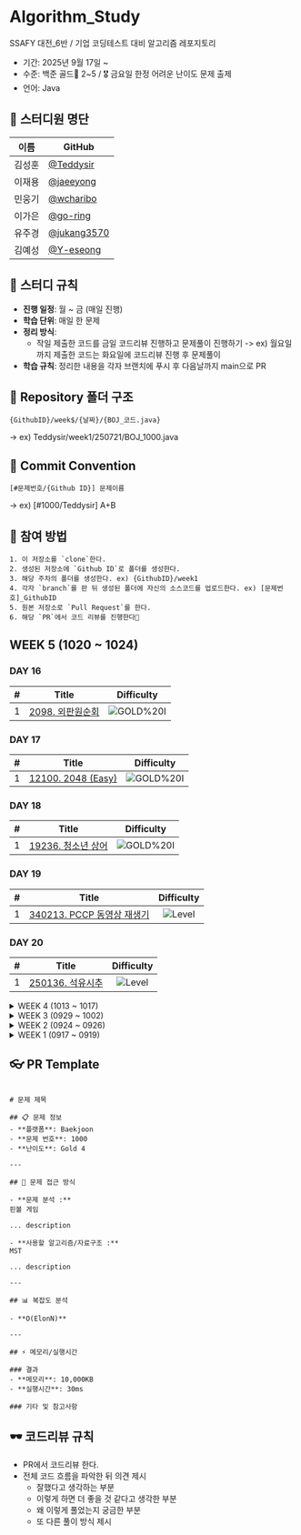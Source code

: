 # Algorithm_Study
SSAFY 대전_6반 / 기업 코딩테스트 대비 알고리즘 레포지토리

* 기간: 2025년 9월 17일 ~
* 수준: 백준 골드🏅 2~5 / 🎖️ 금요일 한정 어려운 난이도 문제 출제 
* 언어: Java

## 👥 스터디원 명단

| 이름   | GitHub                                             |
| ------ | -------------------------------------------------- |
| 김성훈 | [@Teddysir](https://github.com/Teddysir)             |
| 이재용 | [@jaeeyong](https://github.com/jaeeyong) |
| 민웅기 | [@wcharibo](https://github.com/wcharibo)           |
| 이가은 | [@go-ring](https://github.com/go-ring)           |
| 유주경 | [@jukang3570](https://github.com/jukang3570)           |
| 김예성 | [@Y-eseong](https://github.com/Y-eseong)           |


## 🌱 스터디 규칙

- **진행 일정**: 월 ~ 금 (매일 진행)
- **학습 단위**: 매일 한 문제
- **정리 방식**:
  - 작일 제출한 코드를 금일 코드리뷰 진행하고 문제풀이 진행하기 -> ex) 월요일까지 제출한 코드는 화요일에 코드리뷰 진행 후 문제풀이
- **학습 규칙**: 정리한 내용을 각자 브랜치에 푸시 후 다음날까지 main으로 PR

## 📁 Repository 폴더 구조
```
{GithubID}/week$/{날짜}/{BOJ_코드.java}
```
→ ex) Teddysir/week1/250721/BOJ_1000.java

## 💬 Commit Convention
``` 
[#문제번호/{Github ID}] 문제이름
```
→ ex) [#1000/Teddysir] A+B

## 📝 참여 방법
```
1. 이 저장소를 `clone`한다.
2. 생성된 저장소에 `Github ID`로 폴더를 생성한다.
3. 해당 주차의 폴더를 생성한다. ex) {GithubID}/week1
4. 각자 `branch`를 판 뒤 생성된 폴더에 자신의 소스코드를 업로드한다. ex) [문제번호]_GithubID
5. 원본 저장소로 `Pull Request`를 한다.
6. 해당 `PR`에서 코드 리뷰를 진행한다🎉
```

## WEEK 5 (1020 ~ 1024)

### DAY 16

| # | Title | Difficulty |
| :---: | :---: | :---: |
| 1 | [2098. 외판원순회](https://www.acmicpc.net/problem/2098) | ![GOLD%20I](https://img.shields.io/badge/GOLD%20I-D5A11E?style=flat) |

### DAY 17

| # | Title | Difficulty |
| :---: | :---: | :---: |
| 1 | [12100. 2048 (Easy)](https://www.acmicpc.net/problem/12100) | ![GOLD%20I](https://img.shields.io/badge/GOLD%20I-D5A11E?style=flat) |

### DAY 18

| # | Title | Difficulty |
| :---: | :---: | :---: |
| 1 | [19236. 청소년 상어](https://www.acmicpc.net/problem/19236) | ![GOLD%20I](https://img.shields.io/badge/GOLD%20I-D5A11E?style=flat) |

### DAY 19

| # | Title | Difficulty |
| :---: | :---: | :---: |
| 1 | [340213. PCCP 동영상 재생기](https://school.programmers.co.kr/learn/courses/30/lessons/340213) | ![Level](https://img.shields.io/badge/Level-1-brightgreen) |

### DAY 20

| # | Title | Difficulty |
| :---: | :---: | :---: |
| 1 | [250136. 석유시추](https://school.programmers.co.kr/learn/courses/30/lessons/250136) | ![Level](https://img.shields.io/badge/Level-2-yellow) |




<details>
<summary>WEEK 4 (1013 ~ 1017)</summary>
<div markdown="1">

### DAY 11

| # | Title | Difficulty |
| :---: | :---: | :---: |
| 1 | [1238. 파티](https://www.acmicpc.net/problem/1238) | ![GOLD%20III](https://img.shields.io/badge/GOLD%20III-D5A11E?style=flat) |

### DAY 12

| # | Title | Difficulty |
| :---: | :---: | :---: |
| 1 | [15683. 감시](https://www.acmicpc.net/problem/15683) | ![GOLD%20III](https://img.shields.io/badge/GOLD%20III-D5A11E?style=flat) |

### DAY 13

| # | Title | Difficulty |
| :---: | :---: | :---: |
| 1 | [6087. 레이저통신](https://www.acmicpc.net/problem/6087) | ![GOLD%20III](https://img.shields.io/badge/GOLD%20III-D5A11E?style=flat) |

### DAY 14

| # | Title | Difficulty |
| :---: | :---: | :---: |
| 1 | [10800. 컬러볼](https://www.acmicpc.net/problem/10800) | ![GOLD%20II](https://img.shields.io/badge/GOLD%20II-D5A11E?style=flat) |


### DAY 15

| # | Title | Difficulty |
| :---: | :---: | :---: |
| 1 | [2110. 공유기설치](https://www.acmicpc.net/problem/2110) | ![GOLD%20IV](https://img.shields.io/badge/GOLD%20IV-D5A11E?style=flat) |


</div>
</details>


<details>
<summary>WEEK 3 (0929 ~ 1002)</summary>
<div markdown="1">


### DAY 7

| # | Title | Difficulty |
| :---: | :---: | :---: |
| 1 | [8980. 택배](https://www.acmicpc.net/problem/8980) | ![GOLD%20I](https://img.shields.io/badge/GOLD%20I-D5A11E?style=flat) |

### DAY 8

| # | Title | Difficulty |
| :---: | :---: | :---: |
| 1 | [1516. 게임 개발](https://www.acmicpc.net/problem/1516) | ![GOLD%20III](https://img.shields.io/badge/GOLD%20III-D5A11E?style=flat) |

### DAY 9

| # | Title | Difficulty |
| :---: | :---: | :---: |
| 1 | [4386. 별자리 만들기](https://www.acmicpc.net/problem/4386) | ![GOLD%20III](https://img.shields.io/badge/GOLD%20III-D5A11E?style=flat) |

### DAY 10

| # | Title | Difficulty |
| :---: | :---: | :---: |
| 1 | [1214. 쿨한 물건 구매](https://www.acmicpc.net/problem/1214) | ![Platinum V](https://img.shields.io/badge/Platinum%20V-27E2A4?style=flat) |

</div>
</details>



<details>
<summary>WEEK 2 (0924 ~ 0926)</summary>
<div markdown="1">


### DAY 4

| # | Title | Difficulty |
| :---: | :---: | :---: |
| 1 | [1937. 욕심쟁이 판다](https://www.acmicpc.net/problem/1937) | ![GOLD%20III](https://img.shields.io/badge/GOLD%20III-D5A11E?style=flat) |

### DAY 5

| # | Title | Difficulty |
| :---: | :---: | :---: |
| 1 | [11000. 강의실 배정](https://www.acmicpc.net/problem/11000) | ![GOLD%20IV](https://img.shields.io/badge/GOLD%20IV-D5A11E?style=flat) |

### DAY 6

| # | Title | Difficulty |
| :---: | :---: | :---: |
| 1 | [1068. 트리](https://www.acmicpc.net/problem/1068) | ![GOLD%20V](https://img.shields.io/badge/GOLD%20V-D5A11E?style=flat) |

</div>
</details>

<details>
<summary>WEEK 1 (0917 ~ 0919)</summary>
<div markdown="1">
  
### DAY 1

| # | Title | Difficulty |
| :---: | :---: | :---: |
| 1 | [1976. 여행 가자](https://www.acmicpc.net/problem/1976) | ![GOLD%20IV](https://img.shields.io/badge/GOLD%20IV-D5A11E?style=flat) |

### DAY 2 

| # | Title | Difficulty |
| :---: | :---: | :---: |
| 1 | [4179. 불!](https://www.acmicpc.net/problem/4179) | ![GOLD%20III](https://img.shields.io/badge/GOLD%20III-D5A11E?style=flat) |

### DAY 3

| # | Title | Difficulty |
| :---: | :---: | :---: |
| 1 | [2887. 행성 터널](https://www.acmicpc.net/problem/2887) | ![Platinum V](https://img.shields.io/badge/Platinum%20V-27E2A4?style=flat) |


</div>
</details>




## 👓 PR Template
```

# 문제 제목

## 📋 문제 정보
- **플랫폼**: Baekjoon
- **문제 번호**: 1000
- **난이도**: Gold 4

---

## 🎯 문제 접근 방식

- **문제 분석 :**
핀볼 게임

... description

- **사용할 알고리즘/자료구조 :**
MST

... description

---

## 📊 복잡도 분석

- **O(ElonN)**

---

## ⚡ 메모리/실행시간

### 결과
- **메모리**: 10,000KB
- **실행시간**: 30ms

### 기타 및 참고사항
```

## 🕶️ 코드리뷰 규칙
- PR에서 코드리뷰 한다.
- 전체 코드 흐름을 파악한 뒤 의견 제시
  + 잘했다고 생각하는 부분
  + 이렇게 하면 더 좋을 것 같다고 생각한 부분
  + 왜 이렇게 풀었는지 궁금한 부분
  + 또 다른 풀이 방식 제시

